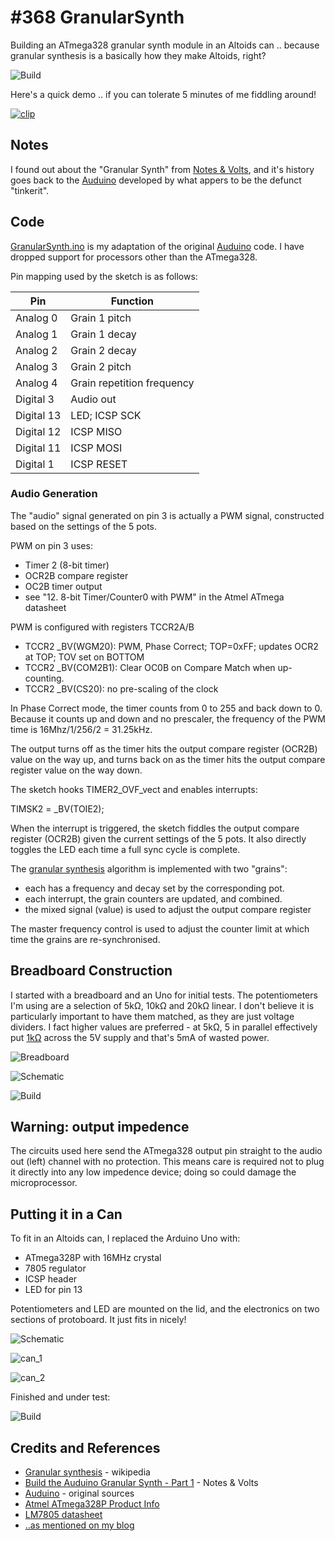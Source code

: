 # #368 GranularSynth

Building an ATmega328 granular synth module in an Altoids can .. because granular synthesis is a basically how they make Altoids, right?

![Build](./assets/GranularSynth_build.jpg?raw=true)

Here's a quick demo .. if you can tolerate 5 minutes of me fiddling around!

[![clip](https://img.youtube.com/vi/1UOCTyM_3Ns/0.jpg)](https://www.youtube.com/watch?v=1UOCTyM_3Ns)

## Notes

I found out about the "Granular Synth" from [Notes & Volts](http://www.notesandvolts.com/2014/07/build-auduino-granular-synth-part-1.html),
and it's history goes back to the [Auduino](http://code.google.com/p/tinkerit/wiki/Auduino) developed by
what appers to be the defunct "tinkerit".


## Code

[GranularSynth.ino](./GranularSynth.ino) is my adaptation of the original [Auduino](http://code.google.com/p/tinkerit/wiki/Auduino) code.
I have dropped support for processors other than the ATmega328.

Pin mapping used by the sketch is as follows:

| Pin        | Function                   |
|------------|----------------------------|
| Analog 0   | Grain 1 pitch              |
| Analog 1   | Grain 1 decay              |
| Analog 2   | Grain 2 decay              |
| Analog 3   | Grain 2 pitch              |
| Analog 4   | Grain repetition frequency |
| Digital 3  | Audio out                  |
| Digital 13 | LED; ICSP SCK              |
| Digital 12 | ICSP MISO                  |
| Digital 11 | ICSP MOSI                  |
| Digital 1  | ICSP RESET                 |


### Audio Generation

The "audio" signal generated on pin 3 is actually a PWM signal, constructed based on the settings of the 5 pots.

PWM on pin 3 uses:

* Timer 2 (8-bit timer)
* OCR2B compare register
* OC2B timer output
* see "12. 8-bit Timer/Counter0 with PWM" in the Atmel ATmega datasheet

PWM is configured with registers TCCR2A/B

* TCCR2 _BV(WGM20): PWM, Phase Correct; TOP=0xFF; updates OCR2 at TOP; TOV set on BOTTOM
* TCCR2 _BV(COM2B1): Clear OC0B on Compare Match when up-counting.
* TCCR2 _BV(CS20): no pre-scaling of the clock

In Phase Correct mode, the timer counts from 0 to 255 and back down to 0.
Because it counts up and down and no prescaler, the frequency of the PWM time is 16Mhz/1/256/2 = 31.25kHz.

The output turns off as the timer hits the output compare register (OCR2B) value on the way up, and turns back on as the timer hits the output compare register value on the way down.

The sketch hooks TIMER2_OVF_vect and enables interrupts:

  TIMSK2 = _BV(TOIE2);

When the interrupt is triggered, the sketch fiddles the output compare register (OCR2B) given the current settings of the 5 pots.
It also directly toggles the LED each time a full sync cycle is complete.

The [granular synthesis](https://en.wikipedia.org/wiki/Granular_synthesis) algorithm is implemented with two "grains":

* each has a frequency and decay set by the corresponding pot.
* each interrupt, the grain counters are updated, and combined.
* the mixed signal (value) is used to adjust the output compare register

The master frequency control is used to adjust the counter limit at which time the grains are re-synchronised.


## Breadboard Construction

I started with a breadboard and an Uno for initial tests. The potentiometers I'm using are a selection of 5kΩ, 10kΩ and 20kΩ linear.
I don't believe it is particularly important to have them matched, as they are just voltage dividers.
I fact higher values are preferred - at 5kΩ, 5 in parallel effectively put [1kΩ](http://toolbox.tardate.com/?formula=5000%7C5000%7C5000%7C5000%7C5000#ResistorCalculator)
across the 5V supply and that's 5mA of wasted power.

![Breadboard](./assets/GranularSynth_breadboard_bb.jpg?raw=true)

![Schematic](./assets/GranularSynth_breadboard_schematic.jpg?raw=true)

![Build](./assets/GranularSynth_breadboard_build.jpg?raw=true)


## Warning: output impedence

The circuits used here send the ATmega328 output pin straight to the audio out (left) channel with no protection.
This means care is required not to plug it directly into any low impedence device; doing so could damage the microprocessor.


## Putting it in a Can

To fit in an Altoids can, I replaced the Arduino Uno with:

* ATmega328P with 16MHz crystal
* 7805 regulator
* ICSP header
* LED for pin 13

Potentiometers and LED are mounted on the lid, and the electronics on two sections of protoboard. It just fits in nicely!

![Schematic](./assets/GranularSynth_schematic.jpg?raw=true)

![can_1](./assets/can_1.jpg?raw=true)

![can_2](./assets/can_2.jpg?raw=true)

Finished and under test:

![Build](./assets/GranularSynth_build.jpg?raw=true)

## Credits and References

* [Granular synthesis](https://en.wikipedia.org/wiki/Granular_synthesis) - wikipedia
* [Build the Auduino Granular Synth - Part 1](http://www.notesandvolts.com/2014/07/build-auduino-granular-synth-part-1.html) - Notes & Volts
* [Auduino](http://code.google.com/p/tinkerit/wiki/Auduino) - original sources
* [Atmel ATmega328P Product Info](http://www.atmel.com/devices/ATMEGA328P.aspx)
* [LM7805 datasheet](https://www.futurlec.com/Linear/7805T.shtml)
* [..as mentioned on my blog](https://blog.tardate.com/2018/01/leap368-granular-synth.html)
